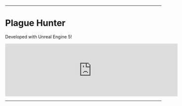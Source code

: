 -----------------------------------

# Plague Hunter 

Developed with Unreal Engine 5!

<iframe frameborder="0" src="https://itch.io/embed/1591206 linkback=true&amp;border_width=3&amp;bg_color=000000&amp;fg_color=ffffff&amp;link_color=6D0040&amp;border_color=6D0040" width="556" height="171"> <a href="https://lin8x.itch.io/plague-hunter">Plague Hunter by Lin8x</a></iframe>

-----------------------------------

